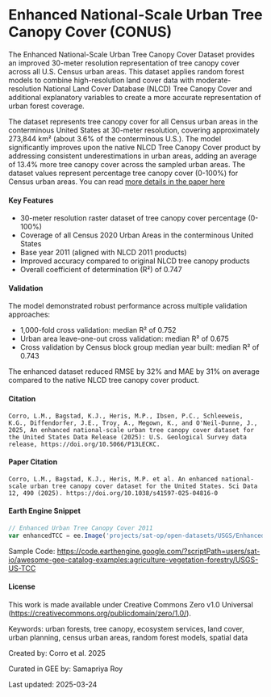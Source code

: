 # Enhanced National-Scale Urban Tree Canopy Cover (CONUS)

The Enhanced National-Scale Urban Tree Canopy Cover Dataset provides an improved 30-meter resolution representation of tree canopy cover across all U.S. Census urban areas. This dataset applies random forest models to combine high-resolution land cover data with moderate-resolution National Land Cover Database (NLCD) Tree Canopy Cover and additional explanatory variables to create a more accurate representation of urban forest coverage.

The dataset represents tree canopy cover for all Census urban areas in the conterminous United States at 30-meter resolution, covering approximately 273,844 km² (about 3.6% of the conterminous U.S.). The model significantly improves upon the native NLCD Tree Canopy Cover product by addressing consistent underestimations in urban areas, adding an average of 13.4% more tree canopy cover across the sampled urban areas. The dataset values represent percentage tree canopy cover (0-100%) for Census urban areas. You can read [more details in the paper here](https://www.nature.com/articles/s41597-025-04816-0)

#### Key Features

- 30-meter resolution raster dataset of tree canopy cover percentage (0-100%)
- Coverage of all Census 2020 Urban Areas in the conterminous United States
- Base year 2011 (aligned with NLCD 2011 products)
- Improved accuracy compared to original NLCD tree canopy products
- Overall coefficient of determination (R²) of 0.747

#### Validation

The model demonstrated robust performance across multiple validation approaches:
- 1,000-fold cross validation: median R² of 0.752
- Urban area leave-one-out cross validation: median R² of 0.675
- Cross validation by Census block group median year built: median R² of 0.743

The enhanced dataset reduced RMSE by 32% and MAE by 31% on average compared to the native NLCD tree canopy cover product.

#### Citation

```
Corro, L.M., Bagstad, K.J., Heris, M.P., Ibsen, P.C., Schleeweis, K.G., Diffendorfer, J.E., Troy, A., Megown, K., and O'Neil-Dunne, J., 2025, An enhanced national-scale urban tree canopy cover dataset for the United States Data Release (2025): U.S. Geological Survey data release, https://doi.org/10.5066/P13LECKC.
```

#### Paper Citation

```
Corro, L.M., Bagstad, K.J., Heris, M.P. et al. An enhanced national-scale urban tree canopy cover dataset for the United States. Sci Data 12, 490 (2025). https://doi.org/10.1038/s41597-025-04816-0
```

#### Earth Engine Snippet

```js
// Enhanced Urban Tree Canopy Cover 2011
var enhancedTCC = ee.Image('projects/sat-op/open-datasets/USGS/EnhancedTCC2011');
```

Sample Code:  https://code.earthengine.google.com/?scriptPath=users/sat-io/awesome-gee-catalog-examples:agriculture-vegetation-forestry/USGS-US-TCC

#### License

This work is made available under Creative Commons Zero v1.0 Universal (https://creativecommons.org/publicdomain/zero/1.0/).

Keywords: urban forests, tree canopy, ecosystem services, land cover, urban planning, census urban areas, random forest models, spatial data

Created by: Corro et al. 2025

Curated in GEE by: Samapriya Roy

Last updated: 2025-03-24
